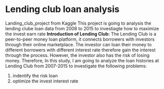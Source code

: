 # Lending club loan analysis
Landing_club_project from Kaggle
 This project is going to analysis the lending clube loan data from 2008 to 2015 to investiagte how to maximize the invest earn rate
**Introduction of Lending Club:**
  The Lending Club is a peer-to-peer money loan platform, it connects borrowers with investors through their online marketplace. The investor can loan their money to different borrowers with different interest rate therefore gain the interest through the process. However, the investor also has the risk of losing money. Therefore, In this study, I am going to analyze the loan histories at Lending Club from 2007-2015 to investigate the following problems: 
  1. indentify the risk loan
  2. optimize the invest interest rate 
  

